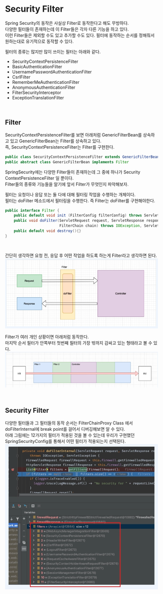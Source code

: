 # Security Filter
Spring Security의 동작은 사실상 Filter로 동작한다고 해도 무방하다.  
다양한 필터들이 존재하는데 이 Filter들은 각자 다른 기능을 하고 있다.  
이런 Filter들은 제외할 수도 있고 추가할 수도 있다. 필터에 동작하는 순서를 정해줘서 원하는대로 유기적으로 동작할 수 있다.  

필터의 종류는 많지만 많이 쓰이는 필터는 아래와 같다.
* SecurityContextPersistenceFilter
* BasicAuthenticationFilter
* UsernamePasswordAuthenticationFilter
* CsrlFilter
* RememberMeAuthenticationFilter
* AnonymousAuthenticationFilter
* FilterSecurityInterceptor
* ExceptionTranslationFilter

<br>

## Filter
SecurityContextPersistenceFilter를 보면 아래처럼 GenericFilterBean를 상속하고 있고 GenericFilterBean는 Filter를 상속하고 있다.  
즉, SecurityContextPersistenceFilter는 Filter를 구현한다.  
```java
public class SecurityContextPersistenceFilter extends GenericFilterBean (
public abstract class GenericFilterBean implements Filter
```
SpringSecurity에는 다양한 Filter들이 존재하는데 그 중에 하나가 Security ContextPersistenceFilter 일 뿐이다.  
Filter들의 종류와 기능들을 알기에 앞서 Filter가 무엇인지 파악해보자.

필터는 요청이나 응답 또는 둘 다에 대해 필터링 작업을 수행하는 개체이다.  
필터는 doFilter 메소드에서 필터링을 수행한다. 즉 Filter는 doFilter를 구현해야한다.
```java
public interface Filter {
    public default void init (FilterConfig filterConfig) throws ServletException {}
    public void doFilter(ServletRequest request, ServletResponse response, 
                         FilterChain chain) throws IOException, ServletException;
    public default void destroy(){}
}
```

<br>

간단히 생각하면 요청 전, 응답 후 어떤 작업을 하도록 하는게 Filter라고 생각하면 된다.  
![Filter](../../../images/02.Filter%201.PNG)

Filter가 여러 개인 상황이면 아래처럼 동작한다.  
마지막 순서 필터가 안쪽부터 첫번째 필터의 가장 밖까지 감싸고 있는 형태라고 볼 수 있다.  
![Filter](../../../images/03.Filter%202.PNG)

<br>

## Security Filter
다양한 필터들과 그 필터들의 동작 순서는 FilterChainProxy Class 에서 doFilterInternal에 break point를 걸어서 디버깅해보면 알 수 있다.  
아래 그림에는 12가지의 필터가 적용된 것을 볼 수 있는데 우리가 구현했던 SpringSecurityConfig를 통해서 어떤 필터가 적용되는지 선택된다.  
![Filter](../../../images/04.Filter%203.PNG)
